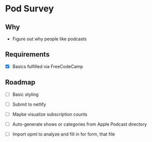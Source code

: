# Pod Survey 

## Why
- Figure out why people like podcasts 

## Requirements
- [x] Basics fulfilled via FreeCodeCamp

## Roadmap
- [ ] Basic styling
- [ ] Submit to netlify
- [ ] Maybe visualize subscription counts 
- [ ] Auto-generate shows or categories from Apple Podcast directory
- [ ] Import opml to analyze and fill in for form, that file



